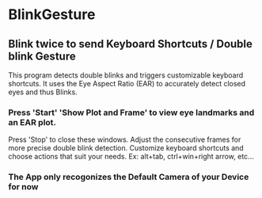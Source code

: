 # BlinkGesture
## Blink twice to send Keyboard Shortcuts / Double blink Gesture

This program detects double blinks and triggers customizable keyboard shortcuts. 
It uses the Eye Aspect Ratio (EAR) to accurately detect closed eyes and thus Blinks. 

### Press 'Start' 'Show Plot and Frame' to view eye landmarks and an EAR plot. 
Press 'Stop' to close these windows.
Adjust the consecutive frames for more precise double blink detection.
Customize keyboard shortcuts and choose actions that suit your needs. Ex: alt+tab, ctrl+win+right arrow, etc...

### The App only recogonizes the **Default Camera** of your Device for now
